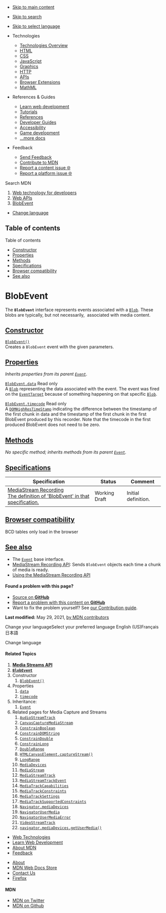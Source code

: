 -   <a href="#content" id="skip-main">Skip to main content</a>
-   <a href="#main-q" id="skip-search">Skip to search</a>
-   <a href="#select-language" id="skip-select-language">Skip to select language</a>

-   Technologies
    -   [Technologies Overview](https://developer.mozilla.org/en-US/docs/Web)
    -   [HTML](https://developer.mozilla.org/en-US/docs/Web/HTML)
    -   [CSS](https://developer.mozilla.org/en-US/docs/Web/CSS)
    -   [JavaScript](https://developer.mozilla.org/en-US/docs/Web/JavaScript)
    -   [Graphics](https://developer.mozilla.org/en-US/docs/Web/Guide/Graphics)
    -   [HTTP](https://developer.mozilla.org/en-US/docs/Web/HTTP)
    -   [APIs](https://developer.mozilla.org/en-US/docs/Web/API)
    -   [Browser Extensions](https://developer.mozilla.org/en-US/docs/Mozilla/Add-ons/WebExtensions)
    -   [MathML](https://developer.mozilla.org/en-US/docs/Web/MathML)
-   References & Guides
    -   [Learn web development](https://developer.mozilla.org/en-US/docs/Learn)
    -   [Tutorials](https://developer.mozilla.org/en-US/docs/Web/Tutorials)
    -   [References](https://developer.mozilla.org/en-US/docs/Web/Reference)
    -   [Developer Guides](https://developer.mozilla.org/en-US/docs/Web/Guide)
    -   [Accessibility](https://developer.mozilla.org/en-US/docs/Web/Accessibility)
    -   [Game development](https://developer.mozilla.org/en-US/docs/Games)
    -   [...more docs](https://developer.mozilla.org/en-US/docs/Web)
-   Feedback
    -   [Send Feedback](https://developer.mozilla.org/en-US/docs/MDN/Contribute/Feedback)
    -   [Contribute to MDN](https://developer.mozilla.org/en-US/docs/MDN/Contribute)
    -   [Report a content issue 🌐](https://github.com/mdn/content/issues/new)
    -   [Report a platform issue 🌐](https://github.com/mdn/yari/issues/new)

Search MDN

1.  <a href="https://developer.mozilla.org/en-US/docs/Web" class="breadcrumb"><span data-property="name">Web technology for developers</span></a>
2.  <a href="https://developer.mozilla.org/en-US/docs/Web/API" class="breadcrumb-penultimate"><span data-property="name">Web APIs</span></a>
3.  <a href="https://developer.mozilla.org/en-US/docs/Web/API/BlobEvent" class="breadcrumb-current-page"><span data-property="name">BlobEvent</span></a>

-   <a href="#select-language" class="language-icon"><span class="show-desktop">Change language</span></a>

Table of contents
-----------------

Table of contents

-   [Constructor](#constructor)
-   [Properties](#properties)
-   [Methods](#methods)
-   [Specifications](#specifications)
-   [Browser compatibility](#browser_compatibility)
-   [See also](#see_also)

BlobEvent
=========

The **`BlobEvent`** interface represents events associated with a [`Blob`](https://developer.mozilla.org/en-US/docs/Web/API/Blob). These blobs are typically, but not necessarily,  associated with media content.

[Constructor](#constructor "Permalink to Constructor")
------------------------------------------------------

[`BlobEvent()`](https://developer.mozilla.org/en-US/docs/Web/API/BlobEvent/BlobEvent "BlobEvent()")  
Creates a `BlobEvent` event with the given parameters.

[Properties](#properties "Permalink to Properties")
---------------------------------------------------

*Inherits properties from its parent [`Event`](https://developer.mozilla.org/en-US/docs/Web/API/Event)*.

[`BlobEvent.data`](https://developer.mozilla.org/en-US/docs/Web/API/BlobEvent/data) <span class="badge inline readonly" title="This value may not be changed.">Read only </span>  
A [`Blob`](https://developer.mozilla.org/en-US/docs/Web/API/Blob) representing the data associated with the event. The event was fired on the [`EventTarget`](https://developer.mozilla.org/en-US/docs/Web/API/EventTarget) because of something happening on that specific [`Blob`](https://developer.mozilla.org/en-US/docs/Web/API/Blob).

[`BlobEvent.timecode`](https://developer.mozilla.org/en-US/docs/Web/API/BlobEvent/timecode) <span class="badge inline readonly" title="This value may not be changed.">Read only </span>  
A [`DOMHighResTimeStamp`](https://developer.mozilla.org/en-US/docs/Web/API/DOMHighResTimeStamp) indicating the difference between the timestamp of the first chunk in data and the timestamp of the first chunk in the first BlobEvent produced by this recorder. Note that the timecode in the first produced BlobEvent does not need to be zero.

[Methods](#methods "Permalink to Methods")
------------------------------------------

*No specific method; inherits methods from its parent [`Event`](https://developer.mozilla.org/en-US/docs/Web/API/Event).*

[Specifications](#specifications "Permalink to Specifications")
---------------------------------------------------------------

<table><thead><tr class="header"><th>Specification</th><th>Status</th><th>Comment</th></tr></thead><tbody><tr class="odd"><td><a href="https://w3c.github.io/mediacapture-record/#blobevent-section" class="external">MediaStream Recording<br />
<span class="small">The definition of 'BlobEvent' in that specification.</span></a></td><td><span class="spec-wd">Working Draft</span></td><td>Initial definition.</td></tr></tbody></table>

[Browser compatibility](#browser_compatibility "Permalink to Browser compatibility")
------------------------------------------------------------------------------------

BCD tables only load in the browser

[See also](#see_also "Permalink to See also")
---------------------------------------------

-   The [`Event`](https://developer.mozilla.org/en-US/docs/Web/API/Event) base interface.
-   [MediaStream Recording API](https://developer.mozilla.org/en-US/docs/Web/API/MediaStream_Recording_API): Sends `BlobEvent` objects each time a chunk of media is ready.
-   [Using the MediaStream Recording API](https://developer.mozilla.org/en-US/docs/Web/API/MediaStream_Recording_API/Using_the_MediaStream_Recording_API)

#### Found a problem with this page?

-   [Source on **GitHub**](https://github.com/mdn/content/blob/main/files/en-us/web/api/blobevent/index.html "Folder: en-us/web/api/blobevent (Opens in a new tab)")
-   [Report a problem with this content on **GitHub**](https://github.com/mdn/content/issues/new?body=MDN+URL%3A+https%3A%2F%2Fdeveloper.mozilla.org%2Fen-US%2Fdocs%2FWeb%2FAPI%2FBlobEvent%0A%0A%23%23%23%23+What+information+was+incorrect%2C+unhelpful%2C+or+incomplete%3F%0A%0A%0A%23%23%23%23+Specific+section+or+headline%3F%0A%0A%0A%23%23%23%23+What+did+you+expect+to+see%3F%0A%0A%0A%23%23%23%23+Did+you+test+this%3F+If+so%2C+how%3F%0A%0A%0A%3C%21--+Do+not+make+changes+below+this+line+--%3E%0A%3Cdetails%3E%0A%3Csummary%3EMDN+Content+page+report+details%3C%2Fsummary%3E%0A%0A*+Folder%3A+%60en-us%2Fweb%2Fapi%2Fblobevent%60%0A*+MDN+URL%3A+https%3A%2F%2Fdeveloper.mozilla.org%2Fen-US%2Fdocs%2FWeb%2FAPI%2FBlobEvent%0A*+GitHub+URL%3A+https%3A%2F%2Fgithub.com%2Fmdn%2Fcontent%2Fblob%2Fmain%2Ffiles%2Fen-us%2Fweb%2Fapi%2Fblobevent%2Findex.html%0A*+Last+commit%3A+https%3A%2F%2Fgithub.com%2Fmdn%2Fcontent%2Fcommit%2F591362776c1ef3ad42942777979939e511dd811f%0A*+Document+last+modified%3A+2021-05-29T03%3A45%3A05.000Z%0A%0A%3C%2Fdetails%3E&title=Issue+with+%22BlobEvent%22%3A+%28short+summary+here+please%29&labels=Content%3AWebAPI%2Cneeds-triage "This will take you to https://github.com/mdn/content to file a new issue")
-   Want to fix the problem yourself? See [our Contribution guide](https://github.com/mdn/content/blob/main/README.md).

**Last modified:** May 29, 2021, [by MDN contributors](https://developer.mozilla.org/en-US/docs/Web/API/BlobEvent/contributors.txt)

Change your languageSelect your preferred language English (US)Français日本語

Change language

#### Related Topics

1.  **[Media Streams API](https://developer.mozilla.org/en-US/docs/Web/API/Media_Streams_API)**
2.  **[`BlobEvent`](https://developer.mozilla.org/en-US/docs/Web/API/BlobEvent)**
3.  Constructor
    1.  [`BlobEvent()`](https://developer.mozilla.org/en-US/docs/Web/API/BlobEvent/BlobEvent)
4.  Properties
    1.  [`data`](https://developer.mozilla.org/en-US/docs/Web/API/BlobEvent/data)
    2.  [`timecode`](https://developer.mozilla.org/en-US/docs/Web/API/BlobEvent/timecode)
5.  Inheritance:
    1.  [`Event`](https://developer.mozilla.org/en-US/docs/Web/API/Event)
6.  Related pages for Media Capture and Streams
    1.  [`AudioStreamTrack`](https://developer.mozilla.org/en-US/docs/Web/API/AudioStreamTrack)
    2.  [`CanvasCaptureMediaStream`](https://developer.mozilla.org/en-US/docs/Web/API/CanvasCaptureMediaStream)
    3.  [`ConstrainBoolean`](https://developer.mozilla.org/en-US/docs/Web/API/ConstrainBoolean)
    4.  [`ConstrainDOMString`](https://developer.mozilla.org/en-US/docs/Web/API/ConstrainDOMString)
    5.  [`ConstrainDouble`](https://developer.mozilla.org/en-US/docs/Web/API/ConstrainDouble)
    6.  [`ConstrainLong`](https://developer.mozilla.org/en-US/docs/Web/API/ConstrainLong)
    7.  [`DoubleRange`](https://developer.mozilla.org/en-US/docs/Web/API/DoubleRange)
    8.  [`HTMLCanvasElement.captureStream()`](https://developer.mozilla.org/en-US/docs/Web/API/HTMLCanvasElement/captureStream)
    9.  [`LongRange`](https://developer.mozilla.org/en-US/docs/Web/API/LongRange)
    10. [`MediaDevices`](https://developer.mozilla.org/en-US/docs/Web/API/MediaDevices)
    11. [`MediaStream`](https://developer.mozilla.org/en-US/docs/Web/API/MediaStream)
    12. [`MediaStreamTrack`](https://developer.mozilla.org/en-US/docs/Web/API/MediaStreamTrack)
    13. [`MediaStreamTrackEvent`](https://developer.mozilla.org/en-US/docs/Web/API/MediaStreamTrackEvent)
    14. [`MediaTrackCapabilities`](https://developer.mozilla.org/en-US/docs/Web/API/MediaTrackCapabilities)
    15. [`MediaTrackConstraints`](https://developer.mozilla.org/en-US/docs/Web/API/MediaTrackConstraints)
    16. [`MediaTrackSettings`](https://developer.mozilla.org/en-US/docs/Web/API/MediaTrackSettings)
    17. [`MediaTrackSupportedConstraints`](https://developer.mozilla.org/en-US/docs/Web/API/MediaTrackSupportedConstraints)
    18. [`Navigator.mediaDevices`](https://developer.mozilla.org/en-US/docs/Web/API/Navigator/mediaDevices)
    19. [`NavigatorUserMedia`](https://developer.mozilla.org/en-US/docs/Web/API/NavigatorUserMedia)
    20. [`NavigatorUserMediaError`](https://developer.mozilla.org/en-US/docs/Web/API/NavigatorUserMediaError)
    21. [`VideoStreamTrack`](https://developer.mozilla.org/en-US/docs/Web/API/VideoStreamTrack)
    22. [`navigator.mediaDevices.getUserMedia()`](https://developer.mozilla.org/en-US/docs/Web/API/navigator/mediaDevices.getUserMedia)

-   [Web Technologies](https://developer.mozilla.org/en-US/docs/Web)
-   [Learn Web Development](https://developer.mozilla.org/en-US/docs/Learn)
-   [About MDN](https://developer.mozilla.org/en-US/docs/MDN/About)
-   [Feedback](https://developer.mozilla.org/en-US/docs/MDN/Feedback)

<!-- -->

-   [About](https://www.mozilla.org/about/)
-   [MDN Web Docs Store](https://shop.spreadshirt.com/mdn-store/)
-   [Contact Us](https://www.mozilla.org/contact/)
-   [Firefox](https://www.mozilla.org/firefox/?utm_source=developer.mozilla.org&utm_campaign=footer&utm_medium=referral)

#### MDN

-   <a href="https://twitter.com/mozdevnet" class="social-icon twitter"><span class="visually-hidden">MDN on Twitter</span></a>
-   <a href="https://github.com/mdn/" class="social-icon github"><span class="visually-hidden">MDN on Github</span></a>
